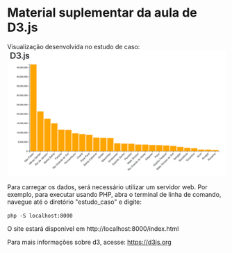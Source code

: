 # Material suplementar da aula de D3.js

Visualização desenvolvida no estudo de caso:
<img src="estudo_caso/grafico.png">

Para carregar os dados, será necessário utilizar um servidor web. 
Por exemplo, para executar usando PHP, abra o terminal de linha de comando, navegue até o diretório "estudo_caso" e digite:

```php -S localhost:8000```

O site estará disponível em http://localhost:8000/index.html

Para mais informações sobre d3, acesse: https://d3js.org